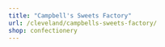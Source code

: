 ```yaml
---
title: "Campbell's Sweets Factory"
url: /cleveland/campbells-sweets-factory/
shop: confectionery
---
```

